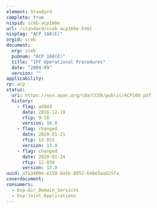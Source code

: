 ```yaml
---
element: Standard
complete: true
nispid: cceb-acp160e
url: /standard/cceb-acp160e.html
nisptag: "ACP 160(E)"
orgid: cceb
document:
  org: cceb
  pubnum: "ACP 160(E)"
  title: "IFF Operational Procedures"
  date: "2004-09"
  version: ""
applicability:
rp: acp
status:
  uri: https://wss.apan.org/cda/CCEB/public/ACP160.pdf
  history: 
    - flag: added
      date: 2016-12-19
      rfcp: 9-16
      version: 10.0
    - flag: changed
      date: 2020-01-21
      rfcp: 12-032
      version: 13.0
    - flag: changed
      date: 2020-01-24
      rfcp: 12-034
      version: 13.0
uuid: afa3408e-e158-4a5b-8052-648e5aa625fa
coverdocument:
consumers:
  - bsp-Air_Domain_Services
  - bsp-Joint_Applications
---
```

